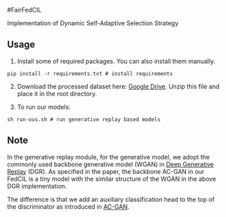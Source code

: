 

#FairFedCIL

Implementation of Dynamic Self-Adaptive Selection Strategy



## Usage

1. Install some of required packages. You can also install them manually.

```
pip install -r requirements.txt # install requirements
```

2. Download the processed dataset here: [Google Drive](https://drive.google.com/file/d/1F7li0NbFWbdaMsqpGUGevEYbT8TAsAx3/view?usp=share_link).
   Unzip this file and place it in the root directory.

3. To run our models:

```
sh run-ous.sh # run generative replay based models
```



## Note

In the generative replay module, for the generative model, we adopt the commonly used backbone generative model (WGAN) in [Deep Generative Replay](https://github.com/kuc2477/pytorch-deep-generative-replay) (DGR). As specified in the paper, the backbone AC-GAN in our FedCIL is a tiny model with the similar structure of the WGAN in the above DGR implementation.

The difference is that we add an auxiliary classification head to the top of the discriminator as introduced in [AC-GAN](https://arxiv.org/pdf/1610.09585.pdf).

